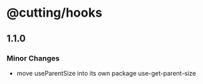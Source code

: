 # @cutting/hooks

## 1.1.0

### Minor Changes

- move useParentSize into its own package use-get-parent-size